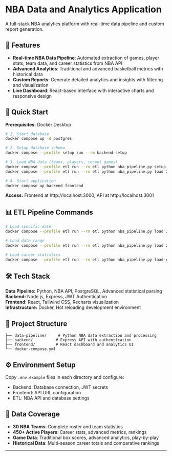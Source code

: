 # NBA Data and Analytics Application

A full-stack NBA analytics platform with real-time data pipeline and custom report generation.

## 🏀 Features

- **Real-time NBA Data Pipeline**: Automated extraction of games, player stats, team data, and career statistics from NBA API
- **Advanced Analytics**: Traditional and advanced basketball metrics with historical data
- **Custom Reports**: Generate detailed analytics and insights with filtering and visualization
- **Live Dashboard**: React-based interface with interactive charts and responsive design

## 🚀 Quick Start

**Prerequisites:** Docker Desktop

```bash
# 1. Start database
docker compose up -d postgres

# 2. Setup database schema  
docker compose --profile setup run --rm backend-setup

# 3. Load NBA data (teams, players, recent games)
docker compose --profile etl run --rm etl python nba_pipeline.py setup
docker compose --profile etl run --rm etl python nba_pipeline.py load 2025-01-15

# 4. Start application
docker compose up backend frontend
```

**Access:** Frontend at http://localhost:3000, API at http://localhost:3001

## 📊 ETL Pipeline Commands

```bash
# Load specific date
docker compose --profile etl run --rm etl python nba_pipeline.py load 2025-01-15

# Load date range  
docker compose --profile etl run --rm etl python nba_pipeline.py load 2025-01-10 to 2025-01-15

# Load career statistics
docker compose --profile etl run --rm etl python nba_pipeline.py load-career-active
```

## 🛠️ Tech Stack

**Data Pipeline:** Python, NBA API, PostgreSQL, Advanced statistical parsing  
**Backend:** Node.js, Express, JWT Authentication  
**Frontend:** React, Tailwind CSS, Recharts visualization  
**Infrastructure:** Docker, Hot reloading development environment

## 📁 Project Structure

```
├── data-pipeline/     # Python NBA data extraction and processing
├── backend/          # Express API with authentication
├── frontend/         # React dashboard and analytics UI
└── docker-compose.yml
```

## ⚙️ Environment Setup

Copy `.env.example` files in each directory and configure:
- Backend: Database connection, JWT secrets
- Frontend: API URL configuration  
- ETL: NBA API and database settings

## 🎯 Data Coverage

- **30 NBA Teams**: Complete roster and team statistics
- **450+ Active Players**: Career stats, advanced metrics, rankings
- **Game Data**: Traditional box scores, advanced analytics, play-by-play
- **Historical Data**: Multi-season career totals and comparative rankings

---